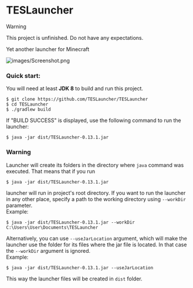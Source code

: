 # TESLauncher

> [!WARNING]  
> This project is unfinished. Do not have any expectations.

Yet another launcher for Minecraft 

![images/Screenshot.png](images/Screenshot.png)

### Quick start:
You will need at least <strong>JDK 8</strong> to build and run this project.
```shell
$ git clone https://github.com/TESLauncher/TESLauncher
$ cd TESLauncher
$ ./gradlew build
```
If "BUILD SUCCESS" is displayed, use the following command to run the launcher:
```shell
$ java -jar dist/TESLauncher-0.13.1.jar
```

### Warning
Launcher will create its folders in the directory where `java` command was executed. That means that if you run <br>
```shell
$ java -jar dist/TESLauncher-0.13.1.jar
```
launcher will run in project's root directory. If you want to run the launcher in any other place, specify a path to the working directory using `--workDir` parameter. <br>
Example:
```shell
$ java -jar dist/TESLauncher-0.13.1.jar --workDir C:\Users\User\Documents\TESLauncher
```
Alternatively, you can use `--useJarLocation` argument, which will make the launcher use the folder for its files where the jar file is located. In that case the `--workDir` argument is ignored. <br>
Example:
```shell
$ java -jar dist/TESLauncher-0.13.1.jar --useJarLocation
```
This way the launcher files will be created in `dist` folder.